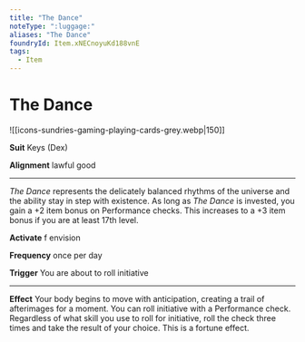 ```yaml
---
title: "The Dance"
noteType: ":luggage:"
aliases: "The Dance"
foundryId: Item.xNECnoyuKd188vnE
tags:
  - Item
---
```


# The Dance
![[icons-sundries-gaming-playing-cards-grey.webp|150]]

**Suit** Keys (Dex)

**Alignment** lawful good

* * *

_The Dance_ represents the delicately balanced rhythms of the universe and the ability stay in step with existence. As long as _The Dance_ is invested, you gain a +2 item bonus on Performance checks. This increases to a +3 item bonus if you are at least 17th level.

**Activate** f envision

**Frequency** once per day

**Trigger** You are about to roll initiative

* * *

**Effect** Your body begins to move with anticipation, creating a trail of afterimages for a moment. You can roll initiative with a Performance check. Regardless of what skill you use to roll for initiative, roll the check three times and take the result of your choice. This is a fortune effect.
